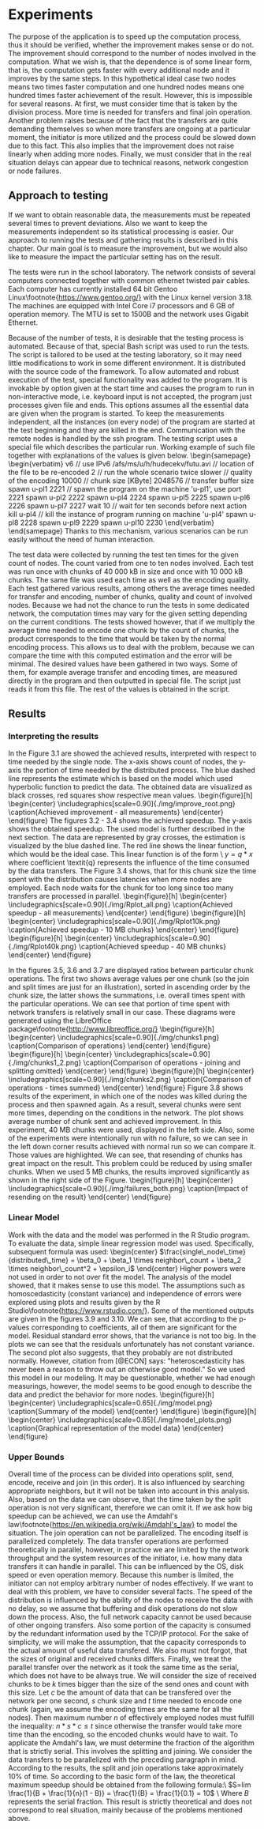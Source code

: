# Experiments
The purpose of the application is to speed up the computation process, thus it should be verified, whether the improvement makes sense or do not. The improvement should correspond to the number of nodes involved in the computation. What we wish is, that the dependence is of some linear form, that is, the computation gets faster with every additional node and it improves by the same steps. In this hypothetical ideal case two nodes means two times faster computation and one hundred nodes means one hundred times faster achievement of the result. However, this is impossible for several reasons. At first, we must consider time that is taken by the division process. More time is needed for transfers and final join operation. Another problem raises because of the fact that the transfers are quite demanding themselves so when more transfers are ongoing at a particular moment, the initiator is more utilized and the process could be slowed down due to this fact. This also implies that the improvement does not raise linearly when adding more nodes. Finally, we must consider that in the real situation delays can appear due to technical reasons, network congestion or node failures.

## Approach to testing
If we want to obtain reasonable data, the measurements must be repeated several times to prevent deviations. Also we want to keep the measurements independent so its statistical processing is easier. Our approach to running the tests and gathering results is described in this chapter. Our main goal is to measure the improvement, but we would also like to measure the impact the particular setting has on the result.

The tests were run in the school laboratory. The network consists of several computers connected together with common ethernet twisted pair cables. Each computer has currently installed 64 bit Gentoo  Linux\footnote{https://www.gentoo.org/} with the Linux kernel version 3.18. The machines are equipped with Intel Core i7 processors and 6 GB of operation memory. The MTU is set to 1500B and the network uses Gigabit Ethernet.

Because of the number of tests, it is desirable that the testing process is automated. Because of that, special Bash script was used to run the tests. The script is tailored to be used at the testing laboratory, so it may need little modifications to work in some different environment. It is distributed with the source code of the framework. To allow automated and robust execution of the test, special functionality was added to the program. It is invokable by option given at the start time and causes the program to run in non-interactive mode, i.e. keyboard input is not accepted, the program just processes given file and ends. This options assumes all the essential data are given when the program is started. To keep the measurements independent, all the instances (on every node) of the program are started at the test beginning and they are killed in the end. Communication with the remote nodes is handled by the ssh program. The testing script uses a special file which describes the particular run. Working example of such file together with explanations of the values is given below.
\begin{samepage}
\begin{verbatim}
v6 // use IPv6
/afs/ms/u/h/hudecekv/futu.avi // location of the file to be re-encoded
2 // run the whole scenario twice
slower // quality of the encoding
10000 // chunk size [KByte]
2048576 // transfer buffer size
spawn u-pl1 2221 // spawn the program on the machine 'u-pl1', use port 2221
spawn u-pl2 2222
spawn u-pl4 2224
spawn u-pl5 2225
spawn u-pl6 2226
spawn u-pl7 2227
wait 10 // wait for ten seconds before next action
kill u-pl4 // kill the instance of program running on machine 'u-pl4'
spawn u-pl8 2228
spawn u-pl9 2229
spawn u-pl10 2230
\end{verbatim}
\end{samepage}
Thanks to this mechanism, various scenarios can be run easily without the need of human interaction.

The test data were collected by running the test ten times for the given count of nodes. The count varied from one to ten nodes involved. Each test was run once with chunks of 40 000 kB in size and once with 10 000 kB chunks. The same file was used each time as well as the encoding quality. Each test gathered various results, among others the average times needed for transfer and encoding, number of chunks, quality and count of involved nodes. Because we had not the chance to run the tests in some dedicated network, the computation times may vary for the given setting depending on the current conditions. The tests showed however, that if we multiply the average time needed to encode one chunk by the count of chunks, the product corresponds to the time that would be taken by the normal encoding process. This allows us to deal with the problem, because we can compare the time with this computed estimation and the error will be minimal.
The desired values have been gathered in two ways. Some of them, for example average transfer and encoding times, are measured directly in the program and then outputted in special file. The script just reads it from this file. The rest of the values is obtained in the script.

## Results

### Interpreting the results
 In the Figure 3.1 are showed the achieved results, interpreted with respect to time needed by the single node. The x-axis shows count of nodes, the y-axis the portion of time needed by the distributed process. The blue dashed line represents the estimate which is based on the model which used hyperbolic function to predict the data. The obtained data are visualized as black crosses, red squares show respective mean values.
\begin{figure}[h]
\begin{center}
\includegraphics[scale=0.90]{./img/improve_root.png}
\caption{Achieved improvement - all measurements}
\end{center}
\end{figure}
The figures 3.2 - 3.4 shows the achieved speedup. The y-axis shows the obtained speedup. The used model is further described in the next section. The data are represented by gray crosses, the estimation is visualized by the blue dashed line. The red line shows the linear function, which would be the ideal case. This linear function is of the form \\
$y = q*x$
where coefficient \textit{q} represents the influence of the time consumed by the data transfers. The Figure 3.4 shows, that for this chunk size the time spent with the distribution causes latencies when more nodes are employed. Each node waits for the chunk for too long since too many transfers are processed in parallel.
\begin{figure}[h]
\begin{center}
\includegraphics[scale=0.90]{./img/Rplot_all.png}
\caption{Achieved speedup - all measurements}
\end{center}
\end{figure}
\begin{figure}[h]
\begin{center}
\includegraphics[scale=0.90]{./img/Rplot10k.png}
\caption{Achieved speedup - 10 MB chunks}
\end{center}
\end{figure}
\begin{figure}[h]
\begin{center}
\includegraphics[scale=0.90]{./img/Rplot40k.png}
\caption{Achieved speedup - 40 MB chunks}
\end{center}
\end{figure}

In the figures 3.5, 3.6 and 3.7 are displayed ratios between particular chunk operations. The first two shows average values per one chunk (so the join and split times are just for an illustration), sorted in ascending order by the chunk size, the latter shows the summations, i.e. overall times spent with the particular operations. We can see that portion of time spent with network transfers is relatively small in our case. These diagrams were generated using the LibreOffice package\footnote{http://www.libreoffice.org/}
\begin{figure}[h]
\begin{center}
\includegraphics[scale=0.90]{./img/chunks1.png}
\caption{Comparison of operations}
\end{center}
\end{figure}
\begin{figure}[h]
\begin{center}
\includegraphics[scale=0.90]{./img/chunks1_2.png}
\caption{Comparison of operations - joining and splitting omitted}
\end{center}
\end{figure}
\begin{figure}[h]
\begin{center}
\includegraphics[scale=0.90]{./img/chunks2.png}
\caption{Comparison of operations - times summed}
\end{center}
\end{figure}
Figure 3.8 shows results of the experiment, in which one of the nodes was killed during the process and then spawned again. As a result, several chunks were sent more times, depending on the conditions in the network. The plot shows average number of chunk sent and achieved improvement. In this experiment, 40 MB chunks were used, displayed in the left side. Also, some of the experiments were intentionally run with no failure, so we can see in the left down corner results achieved with normal run so we can compare it. Those values are highlighted. We can see, that resending of chunks has great impact on the result. This problem could be reduced by using smaller chunks. When we used 5 MB chunks, the results improved significantly as shown in the right side of the Figure.
\begin{figure}[h]
\begin{center}
\includegraphics[scale=0.90]{./img/failures_both.png}
\caption{Impact of resending on the result}
\end{center}
\end{figure}

### Linear Model
Work with the data and the model was performed in the R Studio program. To evaluate the data, simple linear regression model was used. Specifically, subsequent formula was used:
\begin{center}
$\frac{single\_node\_time}{distributed\_time} = \beta_0 + \beta_1 \times neighbor\_count + \beta_2 \times neighbor\_count^2 + \epsilon_i$
\end{center}
Higher powers were not used in order to not over fit the model. The analysis of the model showed, that it makes sense to use this model. The assumptions such as homoscedasticity (constant variance) and independence of errors were explored using plots and results given by the R Studio\footnote{https://www.rstudio.com/}.
Some of the mentioned outputs are given in the figures 3.9 and 3.10. We can see, that according to the p-values corresponding to coefficients, all of them are significant for the model. Residual standard error shows, that the variance is not too big. In the plots we can see that the residuals unfortunately has not constant variance. The second plot also suggests, that they probably are not distributed normally. However, citation from [@ECON] says: "heteroscedasticity has never been a reason to throw out an otherwise good model." So we used this model in our modeling. It may be questionable, whether we had enough measurings, however, the model seems to be good enough to describe the data and predict the behavior for more nodes.
\begin{figure}[h]
\begin{center}
\includegraphics[scale=0.65]{./img/model.png}
\caption{Summary of the model}
\end{center}
\end{figure}
\begin{figure}[h]
\begin{center}
\includegraphics[scale=0.85]{./img/model_plots.png}
\caption{Graphical representation of the model data}
\end{center}
\end{figure}

### Upper Bounds
Overall time of the process can be divided into operations split, send, encode, receive and join (in this order). It is also influenced by searching appropriate neighbors, but it will not be taken into account in this analysis. Also, based on the data we can observe, that the time taken by the split operation is not very significant, therefore we can omit it. If we ask how big speedup can be achieved, we can use the Amdahl's law\footnote{https://en.wikipedia.org/wiki/Amdahl's_law} to model the situation. The join operation can not be parallelized. The encoding itself is parallelized completely. The data transfer operations are performed theoretically in parallel, however, in practice we are limited by the network throughput and the system resources of the initiator, i.e. how many data transfers it can handle in parallel. This can be influenced by the OS, disk speed or even operation memory. Because this number is limited, the initiator can not employ arbitrary number of nodes effectively. If we want to deal with this problem, we have to consider several facts. The speed of the distribution is influenced by the ability of the nodes to receive the data with no delay, so we assume that buffering and disk operations do not slow down the process. Also, the full network capacity cannot be used because of other ongoing transfers. Also some portion of the capacity is consumed by the redundant information used by the TCP/IP protocol. For the sake of simplicity, we will make the assumption, that the capacity corresponds to the actual amount of useful data transfered. We also must not forgot, that the sizes of original and received chunks differs. Finally, we treat the parallel transfer over the network as it took the same time as the serial, which does not have to be always true. We will consider the size of received chunks to be $k$ times bigger than the size of the send ones and count with this size. Let $c$ be the amount of data that can be transfered over the network per one second, $s$ chunk size and $t$ time needed to encode one chunk (again, we assume the encoding times are the same for all the nodes). Then maximum number $n$ of effectively employed nodes must fulfill the inequality: $n * s * c \leq t$ since otherwise the transfer would take more time than the encoding, so the encoded chunks would have to wait.
To applicate the Amdahl's law, we must determine the fraction of the algorithm that is strictly serial. This involves the splitting and joining. We consider the data transfers to be parallelized with the preceding paragraph in mind. According to the results, the split and join operations take approximately 10\% of time. So according to the basic form of the law, the theoretical maximum speedup should be obtained from the following formula:\\
$S=lim \frac{1}{B + \frac{1}{n}(1 - B)} = \frac{1}{B} = \frac{1}{0.1} = 10$ \\
Where $B$ represents the serial fraction. This result is strictly theoretical and does not correspond to real situation, mainly because of the problems mentioned above.